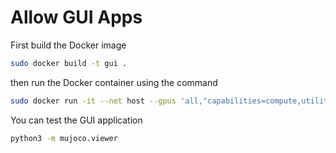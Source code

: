 # Allow GUI Apps

First build the Docker image

```bash
sudo docker build -t gui .  
```

then run the Docker container using the command

```bash
sudo docker run -it --net host --gpus 'all,"capabilities=compute,utility,graphics"' --privileged -e DISPLAY=$DISPLAY -v /tmp/.X11-unix:/tmp/.X11-unix --name gui_container gui:latest
```

You can test the GUI application 

```bash
python3 -m mujoco.viewer
```